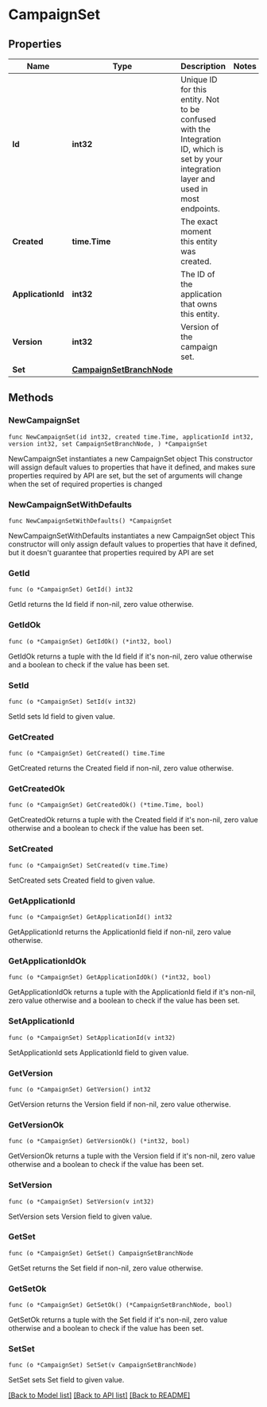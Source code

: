 # CampaignSet

## Properties

Name | Type | Description | Notes
------------ | ------------- | ------------- | -------------
**Id** | **int32** | Unique ID for this entity. Not to be confused with the Integration ID, which is set by your integration layer and used in most endpoints. | 
**Created** | **time.Time** | The exact moment this entity was created. | 
**ApplicationId** | **int32** | The ID of the application that owns this entity. | 
**Version** | **int32** | Version of the campaign set. | 
**Set** | [**CampaignSetBranchNode**](CampaignSetBranchNode.md) |  | 

## Methods

### NewCampaignSet

`func NewCampaignSet(id int32, created time.Time, applicationId int32, version int32, set CampaignSetBranchNode, ) *CampaignSet`

NewCampaignSet instantiates a new CampaignSet object
This constructor will assign default values to properties that have it defined,
and makes sure properties required by API are set, but the set of arguments
will change when the set of required properties is changed

### NewCampaignSetWithDefaults

`func NewCampaignSetWithDefaults() *CampaignSet`

NewCampaignSetWithDefaults instantiates a new CampaignSet object
This constructor will only assign default values to properties that have it defined,
but it doesn't guarantee that properties required by API are set

### GetId

`func (o *CampaignSet) GetId() int32`

GetId returns the Id field if non-nil, zero value otherwise.

### GetIdOk

`func (o *CampaignSet) GetIdOk() (*int32, bool)`

GetIdOk returns a tuple with the Id field if it's non-nil, zero value otherwise
and a boolean to check if the value has been set.

### SetId

`func (o *CampaignSet) SetId(v int32)`

SetId sets Id field to given value.


### GetCreated

`func (o *CampaignSet) GetCreated() time.Time`

GetCreated returns the Created field if non-nil, zero value otherwise.

### GetCreatedOk

`func (o *CampaignSet) GetCreatedOk() (*time.Time, bool)`

GetCreatedOk returns a tuple with the Created field if it's non-nil, zero value otherwise
and a boolean to check if the value has been set.

### SetCreated

`func (o *CampaignSet) SetCreated(v time.Time)`

SetCreated sets Created field to given value.


### GetApplicationId

`func (o *CampaignSet) GetApplicationId() int32`

GetApplicationId returns the ApplicationId field if non-nil, zero value otherwise.

### GetApplicationIdOk

`func (o *CampaignSet) GetApplicationIdOk() (*int32, bool)`

GetApplicationIdOk returns a tuple with the ApplicationId field if it's non-nil, zero value otherwise
and a boolean to check if the value has been set.

### SetApplicationId

`func (o *CampaignSet) SetApplicationId(v int32)`

SetApplicationId sets ApplicationId field to given value.


### GetVersion

`func (o *CampaignSet) GetVersion() int32`

GetVersion returns the Version field if non-nil, zero value otherwise.

### GetVersionOk

`func (o *CampaignSet) GetVersionOk() (*int32, bool)`

GetVersionOk returns a tuple with the Version field if it's non-nil, zero value otherwise
and a boolean to check if the value has been set.

### SetVersion

`func (o *CampaignSet) SetVersion(v int32)`

SetVersion sets Version field to given value.


### GetSet

`func (o *CampaignSet) GetSet() CampaignSetBranchNode`

GetSet returns the Set field if non-nil, zero value otherwise.

### GetSetOk

`func (o *CampaignSet) GetSetOk() (*CampaignSetBranchNode, bool)`

GetSetOk returns a tuple with the Set field if it's non-nil, zero value otherwise
and a boolean to check if the value has been set.

### SetSet

`func (o *CampaignSet) SetSet(v CampaignSetBranchNode)`

SetSet sets Set field to given value.



[[Back to Model list]](../README.md#documentation-for-models) [[Back to API list]](../README.md#documentation-for-api-endpoints) [[Back to README]](../README.md)


